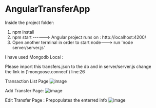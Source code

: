 # AngularTransferApp

Inside the project folder:
1. npm install
2. npm start ------> Angular project runs on : http://localhost:4200/
3. Open another terminal in order to start node--->  run 'node server/server.js'

I have used Mongodb Local :

Please import this transfers.json to the db and in server/server.js change the link in ('mongoose.connect') line:26 

Transaction List Page
![image](https://user-images.githubusercontent.com/17137829/109500917-2be4d700-7a97-11eb-86cb-c5b82ba78a48.png)

Add Transfer Page:
![image](https://user-images.githubusercontent.com/17137829/109499941-dbb94500-7a95-11eb-8714-ebce7f482ba5.png)

Edit Transfer Page : Prepopulates the enterred info
![image](https://user-images.githubusercontent.com/17137829/109499894-c5ab8480-7a95-11eb-93bf-185ff9f15850.png)



